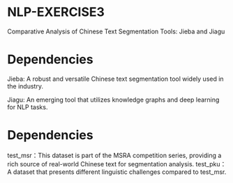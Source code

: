# NLP-EXERCISE3
Comparative Analysis of Chinese Text Segmentation Tools: Jieba and Jiagu
# Dependencies
Jieba: A robust and versatile Chinese text segmentation tool widely used in the industry.

Jiagu: An emerging tool that utilizes knowledge graphs and deep learning for NLP tasks.
# Dependencies
test_msr：This dataset is part of the MSRA competition series, providing a rich source of real-world Chinese text for segmentation analysis.
test_pku：A dataset that presents different linguistic challenges compared to test_msr.
